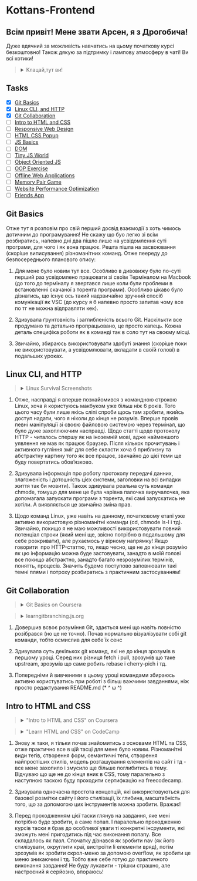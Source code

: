 # Kottans-Frontend

## Всім привіт! Мене звати Арсен, я з Дрогобича!

Дуже вдячний за можливість навчатись на цьому початкову курсі безкоштовно! Також дякую за підтримку і лампову атмосферу в чаті! Ви всі котики!
> <details>
>   <summary>Клацай,тут ви!</summary>
> <img src="cats img/alotofcats.jpeg"
> </details>


## Tasks
- [x] [Git Basics](#git-basics)
- [x] [Linux CLI, and HTTP](#linux-cli-and-http)
- [x] [Git Collaboration](#git-collaboration)
- [ ] [Intro to HTML and CSS](#intro-to-html-and-css)
- [ ] [Responsive Web Design](#responsive-web-design)
- [ ] [HTML CSS Popup](#html-css-popup)
- [ ] [JS Basics](#js-basics)
- [ ] [DOM](#dom)
- [ ] [Tiny JS World](#tiny-js-world)
- [ ]  [Object Oriented JS](#object-oriented-js)
- [ ] [OOP Exercise](#oop-exercise)
- [ ] [Offline Web Applications](#offline-web-applications)
- [ ] [Memory Pair Game](#memory-pair-game)
- [ ] [Website Performance Optimization](#website-performance-optimization)
- [ ] [Friends App](#friends-app)

## Git Basics

Отже тут я розповім про свій перший досвід взаємодії з хоть чимось дотичним до програмування! Не скажу що буо легко зі всім розбиратись, напевно дні два пішло лише на усвідомлення суті програми, для чого і як вона працює. Решта пішла на засвоювання (скоріше виписування) різноманітних команд. Отже пеереду до безпосереднього планового опису:

1. Для мене було новим тут все. Особливо в дивовижу було по-суті перший раз усвідомлено працювати зі своїм Терміналом на Macbook (до того до терміналу я звертався лише коли були проблеми в встановленні скачаної з торента програми). Особливо цікаво було дізнатись, що існує ось такий надзвичайно зручний спосіб комунікації як VSC (до курсу я б напевно просто запитав чому все по тг не можна відправляти кек).

2. Здивувала ґрунтовність і заглибленість всього Git. Наскількти все продумано та детально пропрацьовано, це просто капець. Кожна деталь специфіка роботи як в команді так в соло тут на своєму місці.

3. Звичайно, збираюсь використовувати здобуті знання (скоріше поки не використовувати, а усвідомлювати, вкладати в своїй голові) в подальших уроках.

## Linux CLI, and HTTP

> <details>
>   <summary>Linux Survival Screenshots</summary>
> <img src="task_linux_cli/LinuxQuiz1.png"
>   <summary></summary>
> <img src="task_linux_cli/LinuxQuiz2.png"
>   <summary></summary>
> <img src="task_linux_cli/LinuxQuiz3.png"
>   <summary></summary>
> <img src="task_linux_cli/LinuxQuiz4.png"
> </details>

1. Отже, насправді я вперше познайомився з командною строкою Linux, хоча й користуюсь макбуком уже більш ніж 6 років. Того цього часу були лише якісь сліпі спроби щось там зробити, якийсь доступ надати, чого я ніколи до кінця не розумів. Вперше провів певні маніпуляції зі своєю файловою системою через термінал, що було дуже захоплюючим насправді. Щодо статті щодо протоколу HTTP - читалось спершу як на іноземній мові, адже найменшого уявлення не мав як працює браузер. Після кількох прочитувань і активного гугління зміг для себе скласти хоча б приблизну та абстрактну картину того як все працює, звичайно до цієї теми ще буду повертатись обовʼязково.

2. Здивувала інформація про роботу протоколу передачі данних, злагоженість і дотошність цієх системи, заголовки на всі випадки життя так би мовити). Також здивувала реальна суть команди chmode, томущо для мене це була чарівна палочка виручалочка, яка допомагала запускати програми з торента, які самі запускатись не хотіли. А виявляється це звичайна зміна прав.

3. Щодо команд Linux, уже навіть на данному, початковому етапі уже активно використовую різноманітні команди (cd, chmode ls-l і тд). Звичайно, покищо я не маю можливості використовувати повний потенціал строки (який мені ще, звісно потрібно в подальшому для себе розкривати), але рухаємось у вірному напрямку! Якщо говорити  про HTTP-статтю, то, якщо чесно, ще не до кінця розумію як цю інформацію можна буде застовувати, занадто в моїй голові все покищо абстрактно, занадто багато незрозумілих термінів, понятть, процесів. Значить будемо поступово заповнювати такі темні плями і потроху розбиратись з практичним застосуванням!

## Git Collaboration

> <details>
>   <summary>Git Basics on Coursera</summary>
> <img src="task_git_collaboration/GitCoursera1.png"
>   <summary></summary>
> <img src="task_git_collaboration/GitCoursera2.png"
>   <summary></summary>
> <img src="task_git_collaboration/GitCoursera3.png"
>   <summary></summary>
> <img src="task_git_collaboration/GitCoursera4.png"
> </details>

> <details>
>   <summary>learngitbranching.js.org</summary>
> <img src="task_git_collaboration/GitQuiz1.png"
>   <summary></summary>
> <img src="task_git_collaboration/GitQuiz2.png"
>   <summary></summary>
> </details>

1. Довершив всвоє розуміння Git, здається мені що навіть повністю розібрався (но це не точно). Почав нормально візуалізувати собі git команди, тобто осмислив для себе їх сенс

2. Здивувала суть декількох git команд, які не до кінця зрозумів в першому уроці. Серед них різниця fetch і pull, зрозумів що таке upstream, зрозумів що саме робить rebase і cherry-pich і тд.

3. Попередніми й вивченими в цьому уроці командами збираюсь активно користуватись при роботі з більш важчими завданнями, ніж просто редактування README.md (* ^ ω ^)

## Intro to HTML and CSS

> <details>
>   <summary>"Intro to HTML and CSS" on Coursera</summary>
> <img src="task_html_css_intro/Coursera HTML.png"
> <img src="task_html_css_intro/Coursera CSS.png"
> </details>

> <details>
>   <summary>"Learn HTML and CSS" on CodeCamp</summary>
> <img src="task_html_css_intro/CodeCamp HTML.png"
> <img src="task_html_css_intro/CodeCamp CSS.png"
> </details>

1. Знову ж таки, я тільки почав знайомитись з основами HTML та CSS, отже практично все в цій тасці для мене було новим. Різноманітні види тегів, створення форм, семантичні теги, створення найпростіших стилів, модель розташування елементів на сайт і тд - все мене захопило і змусило ще більше поглибитись в тему. Відчуваю що ще не до кінця вник в CSS, тому паралельно з наступною таскою буду проходити сертифкацію на freecodecamp.

2. Здивувала одночасна простота концепцій, які використовуються для базової розмітки сайту і його стилізації, їх глибина, масштабність того, що за допомогою цих інструментів можна зробити. Вражає!

3. Перед проходженням цієї таски глянув на завдання, яке мені потрібно буде зробити, а саме попап. І паралельно проходженню курсів таски я брав до особливої уваги ті конкретні інсрументи, які зможуть мені пригодитись під час виконання попапу. Все складалось як пазл. Спочатку дізнався як зробити nav (як його стилізувати, округлити краї, вистроїти li елементи вряд), потім зрозумів як зробити скрол-меню за допомою overflow, як зробити це меню зникаючим і тд. Тобто вже себе готую до практичного виконання завдання! Не буду лукавити - трішки страшно, але настроєний я серйозно, впораюсь!



